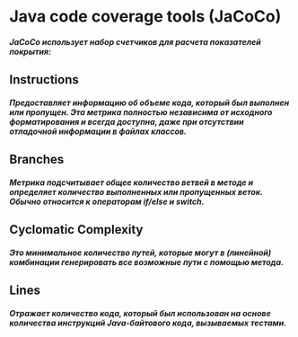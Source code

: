 # Java code coverage tools (JaCoCo)

##### **JaCoCo** использует набор счетчиков для расчета показателей покрытия:

## Instructions

##### Предоставляет информацию об объеме кода, который был выполнен или пропущен. Эта метрика полностью независима от исходного форматирования и всегда доступна, даже при отсутствии отладочной информации в файлах классов.

## Branches

##### Метрика подсчитывает общее количество ветвей в методе и определяет количество выполненных или пропущенных веток. Обычно относится к операторам if/else и switch.

## Cyclomatic Complexity

##### Это минимальное количество путей, которые могут в (линейной) комбинации генерировать все возможные пути с помощью метода. 

## Lines

##### Отражает количество кода, который был использован на основе количества инструкций Java-байтового кода, вызываемых тестами.